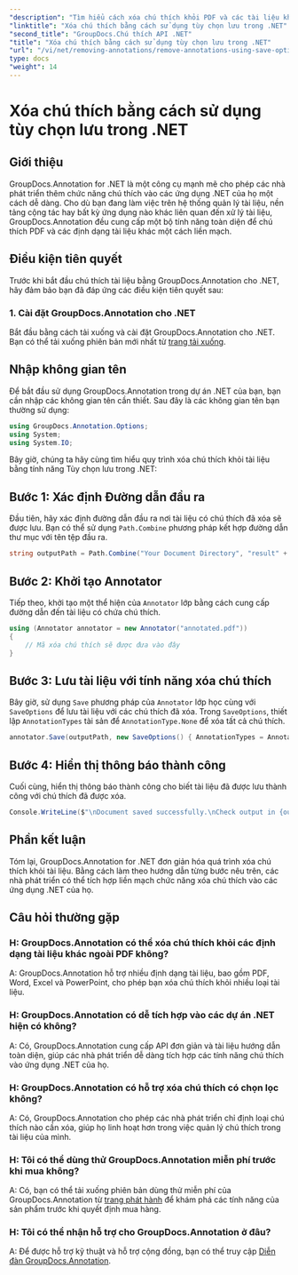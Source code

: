 ```yaml
---
"description": "Tìm hiểu cách xóa chú thích khỏi PDF và các tài liệu khác trong .NET bằng GroupDocs.Annotation. Hướng dẫn từng bước với các ví dụ về mã."
"linktitle": "Xóa chú thích bằng cách sử dụng tùy chọn lưu trong .NET"
"second_title": "GroupDocs.Chú thích API .NET"
"title": "Xóa chú thích bằng cách sử dụng tùy chọn lưu trong .NET"
"url": "/vi/net/removing-annotations/remove-annotations-using-save-options/"
type: docs
"weight": 14
---
```


# Xóa chú thích bằng cách sử dụng tùy chọn lưu trong .NET

## Giới thiệu

GroupDocs.Annotation for .NET là một công cụ mạnh mẽ cho phép các nhà phát triển thêm chức năng chú thích vào các ứng dụng .NET của họ một cách dễ dàng. Cho dù bạn đang làm việc trên hệ thống quản lý tài liệu, nền tảng cộng tác hay bất kỳ ứng dụng nào khác liên quan đến xử lý tài liệu, GroupDocs.Annotation đều cung cấp một bộ tính năng toàn diện để chú thích PDF và các định dạng tài liệu khác một cách liền mạch.

## Điều kiện tiên quyết

Trước khi bắt đầu chú thích tài liệu bằng GroupDocs.Annotation cho .NET, hãy đảm bảo bạn đã đáp ứng các điều kiện tiên quyết sau:

### 1. Cài đặt GroupDocs.Annotation cho .NET

Bắt đầu bằng cách tải xuống và cài đặt GroupDocs.Annotation cho .NET. Bạn có thể tải xuống phiên bản mới nhất từ [trang tải xuống](https://releases.groupdocs.com/annotation/net/).

## Nhập không gian tên

Để bắt đầu sử dụng GroupDocs.Annotation trong dự án .NET của bạn, bạn cần nhập các không gian tên cần thiết. Sau đây là các không gian tên bạn thường sử dụng:

```csharp
using GroupDocs.Annotation.Options;
using System;
using System.IO;
```


Bây giờ, chúng ta hãy cùng tìm hiểu quy trình xóa chú thích khỏi tài liệu bằng tính năng Tùy chọn lưu trong .NET:

## Bước 1: Xác định Đường dẫn đầu ra

Đầu tiên, hãy xác định đường dẫn đầu ra nơi tài liệu có chú thích đã xóa sẽ được lưu. Bạn có thể sử dụng `Path.Combine` phương pháp kết hợp đường dẫn thư mục với tên tệp đầu ra.

```csharp
string outputPath = Path.Combine("Your Document Directory", "result" + Path.GetExtension("input.pdf"));
```

## Bước 2: Khởi tạo Annotator

Tiếp theo, khởi tạo một thể hiện của `Annotator` lớp bằng cách cung cấp đường dẫn đến tài liệu có chứa chú thích.

```csharp
using (Annotator annotator = new Annotator("annotated.pdf"))
{
    // Mã xóa chú thích sẽ được đưa vào đây
}
```

## Bước 3: Lưu tài liệu với tính năng xóa chú thích

Bây giờ, sử dụng `Save` phương pháp của `Annotator` lớp học cùng với `SaveOptions` để lưu tài liệu với các chú thích đã xóa. Trong `SaveOptions`, thiết lập `AnnotationTypes` tài sản để `AnnotationType.None` để xóa tất cả chú thích.

```csharp
annotator.Save(outputPath, new SaveOptions() { AnnotationTypes = AnnotationType.None });
```

## Bước 4: Hiển thị thông báo thành công

Cuối cùng, hiển thị thông báo thành công cho biết tài liệu đã được lưu thành công với chú thích đã được xóa.

```csharp
Console.WriteLine($"\nDocument saved successfully.\nCheck output in {outputPath}.");
```

## Phần kết luận

Tóm lại, GroupDocs.Annotation for .NET đơn giản hóa quá trình xóa chú thích khỏi tài liệu. Bằng cách làm theo hướng dẫn từng bước nêu trên, các nhà phát triển có thể tích hợp liền mạch chức năng xóa chú thích vào các ứng dụng .NET của họ.

## Câu hỏi thường gặp

### H: GroupDocs.Annotation có thể xóa chú thích khỏi các định dạng tài liệu khác ngoài PDF không?

A: GroupDocs.Annotation hỗ trợ nhiều định dạng tài liệu, bao gồm PDF, Word, Excel và PowerPoint, cho phép bạn xóa chú thích khỏi nhiều loại tài liệu.

### H: GroupDocs.Annotation có dễ tích hợp vào các dự án .NET hiện có không?

A: Có, GroupDocs.Annotation cung cấp API đơn giản và tài liệu hướng dẫn toàn diện, giúp các nhà phát triển dễ dàng tích hợp các tính năng chú thích vào ứng dụng .NET của họ.

### H: GroupDocs.Annotation có hỗ trợ xóa chú thích có chọn lọc không?

A: Có, GroupDocs.Annotation cho phép các nhà phát triển chỉ định loại chú thích nào cần xóa, giúp họ linh hoạt hơn trong việc quản lý chú thích trong tài liệu của mình.

### H: Tôi có thể dùng thử GroupDocs.Annotation miễn phí trước khi mua không?

A: Có, bạn có thể tải xuống phiên bản dùng thử miễn phí của GroupDocs.Annotation từ [trang phát hành](https://releases.groupdocs.com/) để khám phá các tính năng của sản phẩm trước khi quyết định mua hàng.

### H: Tôi có thể nhận hỗ trợ cho GroupDocs.Annotation ở đâu?

A: Để được hỗ trợ kỹ thuật và hỗ trợ cộng đồng, bạn có thể truy cập [Diễn đàn GroupDocs.Annotation](https://forum.groupdocs.com/c/annotation/10).